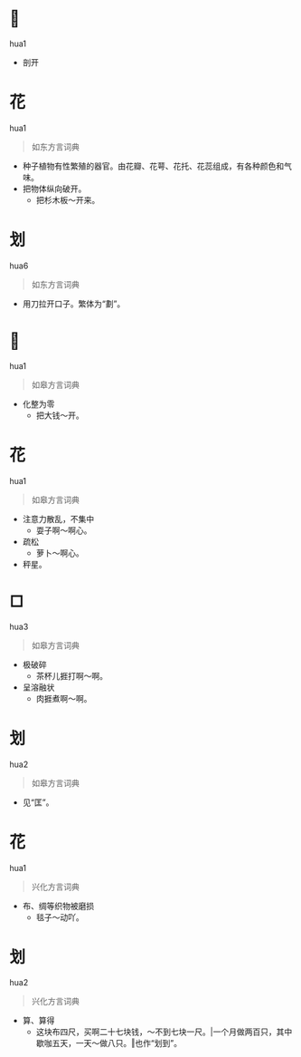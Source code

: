 # 𠝐
hua1
- 剖开

# 花
hua1
> 如东方言词典
- 种子植物有性繁殖的器官。由花瓣、花萼、花托、花蕊组成，有各种颜色和气味。
- 把物体纵向破开。
  - 把杉木板～开来。

# 划
hua6
> 如东方言词典
- 用刀拉开口子。繁体为“劃”。

# 𠝐
hua1
> 如皋方言词典
- 化整为零
  - 把大钱～开。

# 花
hua1
> 如皋方言词典
- 注意力散乱，不集中
  - 耍子啊～啊心。
- 疏松
  - 萝卜～啊心。
- 秤星。

# □
hua3
> 如皋方言词典
- 极破碎
  - 茶杯儿捱打啊～啊。
- 呈溶融状
  - 肉捱煮啊～啊。

# 划
hua2
> 如皋方言词典
- 见“匡”。

# 花
hua1
> 兴化方言词典
- 布、绸等织物被磨损
  - 毯子～动吖。

# 划
hua2
> 兴化方言词典
- 算、算得
  - 这块布四尺，买啊二十七块钱，～不到七块一尺。|一个月做两百只，其中歇咖五天，一天～做八只。‖也作“划到”。
